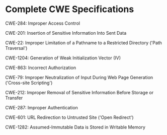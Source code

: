 

# Complete CWE Specifications

CWE-284: Improper Access Control

CWE-201: Insertion of Sensitive Information Into Sent Data

CWE-22: Improper Limitation of a Pathname to a Restricted Directory ('Path Traversal')

CWE-1204: Generation of Weak Initialization Vector (IV)

CWE-863: Incorrect Authorization

CWE-79: Improper Neutralization of Input During Web Page Generation ('Cross-site Scripting')

CWE-212: Improper Removal of Sensitive Information Before Storage or Transfer

CWE-287: Improper Authentication

CWE-601: URL Redirection to Untrusted Site ('Open Redirect')

CWE-1282: Assumed-Immutable Data is Stored in Writable Memory